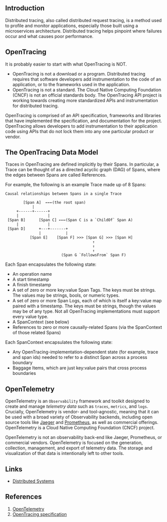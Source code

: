 ## Introduction

Distributed tracing, also called distributed request tracing, is a method used to profile and monitor applications, especially those built using a microservices architecture. 
Distributed tracing helps pinpoint where failures occur and what causes poor performance.




## OpenTracing

It is probably easier to start with what OpenTracing is NOT.

- OpenTracing is not a download or a program. Distributed tracing requires that software developers add instrumentation to the code of an application, or to the frameworks used in the application.
- OpenTracing is not a standard. The Cloud Native Computing Foundation (CNCF) is not an official standards body. 
  The OpenTracing API project is working towards creating more standardized APIs and instrumentation for distributed tracing.

OpenTracing is comprised of an API specification, frameworks and libraries that have implemented the specification, and documentation for the project. 
OpenTracing allows developers to add instrumentation to their application code using APIs that do not lock them into any one particular product or vendor.


## The OpenTracing Data Model

Traces in OpenTracing are defined implicitly by their Spans. 
In particular, a Trace can be thought of as a directed acyclic graph (DAG) of Spans, where the edges between Spans are called References.

For example, the following is an example Trace made up of 8 Spans:

```
Causal relationships between Spans in a single Trace

        [Span A]  ←←←(the root span)
            |
     +------+------+
     |             |
 [Span B]      [Span C] ←←←(Span C is a `ChildOf` Span A)
     |             |
 [Span D]      +---+-------+
               |           |
           [Span E]    [Span F] >>> [Span G] >>> [Span H]
                                       ↑
                                       ↑
                                       ↑
                         (Span G `FollowsFrom` Span F)
```

Each Span encapsulates the following state:

- An operation name
- A start timestamp
- A finish timestamp
- A set of zero or more key:value Span Tags. The keys must be strings. The values may be strings, bools, or numeric types.
- A set of zero or more Span Logs, each of which is itself a key:value map paired with a timestamp. 
  The keys must be strings, though the values may be of any type. Not all OpenTracing implementations must support every value type.
- A SpanContext (see below)
- References to zero or more causally-related Spans (via the SpanContext of those related Spans)

Each SpanContext encapsulates the following state:

- Any OpenTracing-implementation-dependent state (for example, trace and span ids) needed to refer to a distinct Span across a process boundary
- Baggage Items, which are just key:value pairs that cross process boundaries


## OpenTelemetry

OpenTelemetry is an `Observability` framework and toolkit designed to create and manage _telemetry data_ such as `traces`, `metrics`, and `logs`. 
Crucially, OpenTelemetry is vendor- and tool-agnostic, meaning that it can be used with a broad variety of Observability backends, 
including open source tools like [Jaeger](/docs/CS/Distributed/Tracing/Jaeger.md) and [Prometheus](/docs/CS/Distributed/Tracing/Prometheus.md), as well as commercial offerings. 
OpenTelemetry is a Cloud Native Computing Foundation (CNCF) project.

OpenTelemetry is not an observability back-end like Jaeger, Prometheus, or commercial vendors.
OpenTelemetry is focused on the generation, collection, management, and export of telemetry data.
The storage and visualization of that data is intentionally left to other tools.





## Links

- [Distributed Systems](/docs/CS/Distributed/Distributed_Systems.md)


## References

1. [OpenTelemetry](https://opentelemetry.io/)
2. [OpenTracing specification](https://opentracing.io/specification/)

